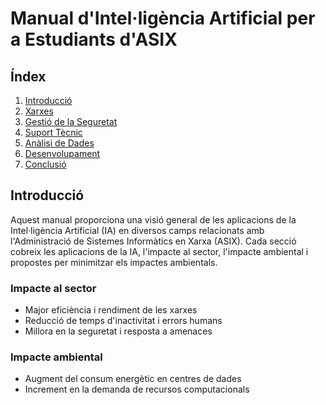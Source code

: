 # Manual d'Intel·ligència Artificial per a Estudiants d'ASIX

## Índex

1. [Introducció](#introducció)
2. [Xarxes](https://github.com/JiajunYe-ITB2425/manual-IA-ASIX/blob/jiajun/xarxes.md)
3. [Gestió de la Seguretat](#gestió-de-la-seguretat)
4. [Suport Tècnic](#suport-tècnic)
5. [Anàlisi de Dades](#anàlisi-de-dades)
6. [Desenvolupament](https://github.com/JiajunYe-ITB2425/manual-IA-ASIX/blob/alberto/desenvolupament.md)
7. [Conclusió](#conclusió)

## Introducció

Aquest manual proporciona una visió general de les aplicacions de la Intel·ligència Artificial (IA) en diversos camps relacionats amb l'Administració de Sistemes Informàtics en Xarxa (ASIX). Cada secció cobreix les aplicacions de la IA, l'impacte al sector, l'impacte ambiental i propostes per minimitzar els impactes ambientals.

### Impacte al sector

- Major eficiència i rendiment de les xarxes
- Reducció de temps d'inactivitat i errors humans
- Millora en la seguretat i resposta a amenaces

### Impacte ambiental

- Augment del consum energètic en centres de dades
- Increment en la demanda de recursos computacionals

